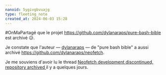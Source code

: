 ```yaml
---
nanoid: 5ygivgbvuajg
type: fleeting_note
created_at: 2024-06-03 15:28
---
```

#OnMaPartagé que le projet https://github.com/dylanaraps/pure-bash-bible est archivé 😥.

Je constate que l'auteur — [dylanaraps](https://github.com/dylanaraps) —  de "pure bash bible" a aussi archivé <https://github.com/dylanaraps/neofetch>.

Je me souviens d'avoir lu le thread [Neofetch development discontinued, repository archived ](https://old.reddit.com/r/linux/comments/1cga3q4/neofetch_development_discontinued_repository) il y a quelques jours.
